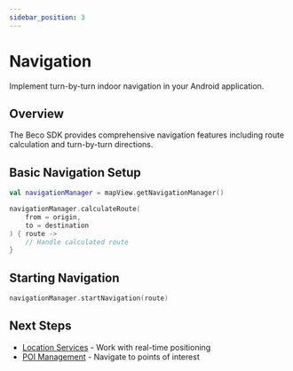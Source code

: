 ```yaml
---
sidebar_position: 3
---
```


# Navigation

Implement turn-by-turn indoor navigation in your Android application.

## Overview

The Beco SDK provides comprehensive navigation features including route calculation and turn-by-turn directions.

## Basic Navigation Setup

```kotlin
val navigationManager = mapView.getNavigationManager()

navigationManager.calculateRoute(
    from = origin,
    to = destination
) { route ->
    // Handle calculated route
}
```

## Starting Navigation

```kotlin
navigationManager.startNavigation(route)
```

## Next Steps

- [Location Services](./location-services) - Work with real-time positioning
- [POI Management](./poi-management) - Navigate to points of interest
